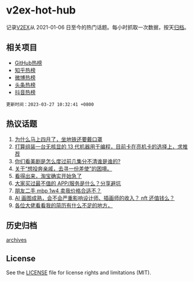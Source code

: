 # v2ex-hot-hub

 记录[V2EX](https://www.v2ex.com/)从 2021-01-06 日至今的热门话题。每小时抓取一次数据，按天[归档](archives)。
 
 ## 相关项目

- [GitHub热榜](https://github.com/lonnyzhang423/github-hot-hub)
- [知乎热榜](https://github.com/lonnyzhang423/zhihu-hot-hub)
- [微博热榜](https://github.com/lonnyzhang423/weibo-hot-hub)
- [头条热榜](https://github.com/lonnyzhang423/toutiao-hot-hub)
- [抖音热榜](https://github.com/lonnyzhang423/douyin-hot-hub)


 `更新时间：2023-03-27 10:32:41 +0800`

## 热议话题

1. [为什么马上四月了，坐地铁还要戴口罩](https://www.v2ex.com/t/927226)
1. [打算组装一台无核显的 13 代机器用于编程，目前卡在亮机卡的选择上，求推荐](https://www.v2ex.com/t/927251)
1. [你们看美剧是怎么度过前几集分不清谁是谁的?](https://www.v2ex.com/t/927321)
1. [关于“想投奔亲戚，去寻一份差使”的困境。](https://www.v2ex.com/t/927252)
1. [看得出来，淘宝确实开始急了](https://www.v2ex.com/t/927365)
1. [大家买过最不值的 APP/服务是什么？分享避坑](https://www.v2ex.com/t/927250)
1. [朋友二手 mbp 1w4 卖我价格合适不？](https://www.v2ex.com/t/927233)
1. [AI 画图成熟，会不会严重影响设计师、插画师的收入？ nft 还值钱么？](https://www.v2ex.com/t/927269)
1. [各位大佬看看我的简历有什么不足的地方，](https://www.v2ex.com/t/927280)

## 历史归档

[archives](archives)

## License

See the [LICENSE](LICENSE) file for license rights and limitations (MIT).
